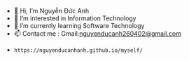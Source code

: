 - 👋 Hi, I’m Nguyễn Đức Anh
- 👀 I’m interested in Information Technology
- 🌱 I’m currently learning Software Technology
- 📫 Contact me : Gmail:nguyenducanh260402@gmail.com
-     https://nguyenducanhanh.github.io/myself/

